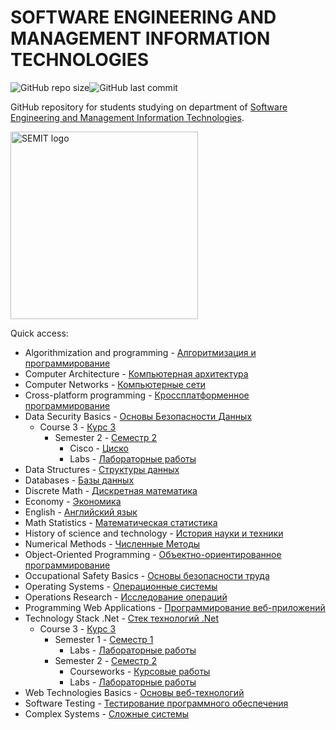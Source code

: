 # SOFTWARE ENGINEERING AND MANAGEMENT INFORMATION TECHNOLOGIES
<img alt="GitHub repo size" src="https://img.shields.io/github/repo-size/bossonojka/SEMIT.svg?style=for-the-badge"><img alt="GitHub last commit" src="https://img.shields.io/github/last-commit/bossonojka/SEMIT.svg?style=for-the-badge">

GitHub repository for students studying on department of [Software Engineering and Management Information Technologies](https://piitu-asu.kh.ua).

<img src="https://piitu-asu.kh.ua/images/semit-logo_usa.png" alt="SEMIT logo" width="300"/>

Quick access:
* Algorithmization and programming - [Алгоритмизация и программирование](Algorithmization%20and%20programming)
* Computer Architecture - [Компьютерная архитектура](Computer%20Architecture)
* Computer Networks - [Компьютерные сети](Computer%20Networks)
* Cross-platform programming - [Кроссплатформенное программирование](Cross-platform%20programming)
* Data Security Basics - [Основы Безопасности Данных](Data%20Security%20Basics)
  * Course 3 - [Курс 3](Data%20Security%20Basics/Course%203)
    * Semester 2 - [Семестр 2](Data%20Security%20Basics/Course%203/Semester%202)
      * Cisco - [Циско](Data%20Security%20Basics/Course%203/Semester%202/Cisco)
      * Labs - [Лабораторные работы](Data%20Security%20Basics/Course%203/Semester%202/Labs)
* Data Structures - [Структуры данных](Data%20Structures)
* Databases - [Базы данных](Databases)
* Discrete Math - [Дискретная математика](Discrete%20Math)
* Economy - [Экономика](Economy)
* English - [Английский язык](English)
* Math Statistics - [Математическая статистика](Math%20Statistics)
* History of science and technology - [История науки и техники](History%20of%20science%20and%20technology)
* Numerical Methods - [Численные Методы](Numerical%20Methods)
* Object-Oriented Programming - [Объектно-ориентированное программирование](Object-Oriented%20Programming)
* Occupational Safety Basics - [Основы безопасности труда](Occupational%20Safety%20Basics)
* Operating Systems - [Операционные системы](Operating%20Systems)
* Operations Research - [Исследование операций](Operations%20Research)
* Programming Web Applications - [Программирование веб-приложений](Programming%20Web%20Applications)
* Technology Stack .Net - [Стек технологий .Net](Technology%20Stack%20.Net)
  * Course 3 - [Курс 3](Technology%20Stack%20.Net/Course%203)
    * Semester 1 - [Семестр 1](Technology%20Stack%20.Net/Course%203/Semester%201)
      * Labs - [Лабораторные работы](Technology%20Stack%20.Net/Course%203/Semester%201/Labs)
    * Semester 2 - [Семестр 2](Technology%20Stack%20.Net/Course%203/Semester%202)
      * Courseworks - [Курсовые работы](Technology%20Stack%20.Net/Course%203/Semester%202/Courseworks)
      * Labs - [Лабораторные работы](Technology%20Stack%20.Net/Course%203/Semester%202/Labs) 
* Web Technologies Basics - [Основы веб-технологий](Web%20Technologies%20Basics)
* Software Testing - [Тестирование программного обеспечения](Software%20Testing)
* Сomplex Systems - [Сложные системы](Сomplex%20Systems)
